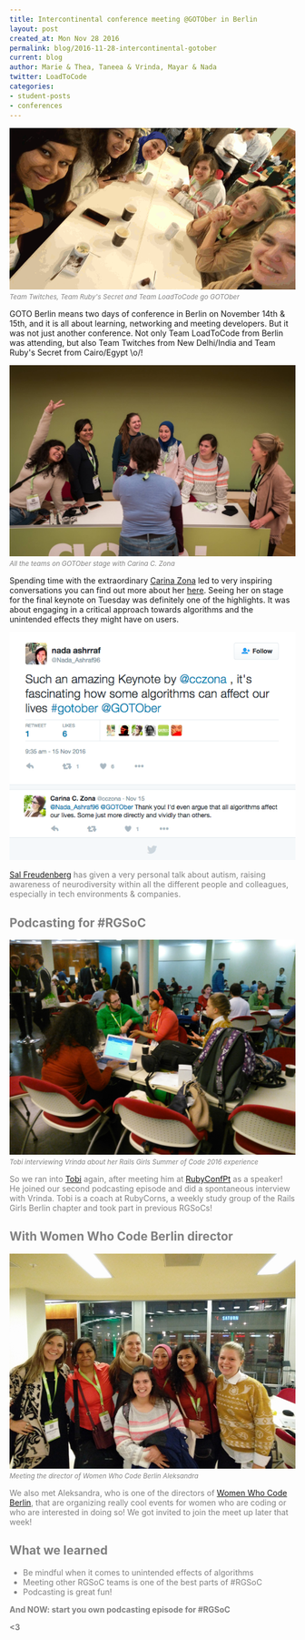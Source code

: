 ```yaml
---
title: Intercontinental conference meeting @GOTOber in Berlin
layout: post
created_at: Mon Nov 28 2016
permalink: blog/2016-11-28-intercontinental-gotober
current: blog
author: Marie & Thea, Taneea & Vrinda, Mayar & Nada
twitter: LoadToCode
categories:
- student-posts
- conferences
---
```

![RGSoC goes GOTOber](/img/blog/2016/20161128-GOTOber_1.gif)<font color="grey"><small><i>Team Twitches, Team Ruby's Secret and Team LoadToCode go GOTOber</i></small></font>

GOTO Berlin means two days of conference in Berlin on November 14th & 15th, and it is all about learning, networking and meeting developers. But it was not just another conference. Not only Team LoadToCode from Berlin was attending, but also
Team Twitches from New Delhi/India and Team Ruby's Secret from Cairo/Egypt \o/!

![The 3 Teams meeting keynote speaker Carina Zona](/img/blog/2016/20161128-GOTOber_2.jpg)<font color="grey"><small><i>All the teams on GOTOber stage with Carina C. Zona</i></small></font>

Spending time with the extraordinary [Carina Zona](https://twitter.com/cczona) led to very inspiring conversations you can find out more about her [here](https://gotocon.com/berlin-2016/speaker/Carina+C.+Zona). Seeing her on stage for the final keynote on Tuesday was definitely one of the highlights. It was about engaging in a critical approach towards algorithms and the unintended effects they might have on users.

![Nada shared her thoughts on the talk in a tweet](/img/blog/2016/20161128-GOTOber_5.jpg)<font color="grey">

[Sal Freudenberg](https://gotocon.com/berlin-2016/speaker/Sallyann+Freudenberg) has given a very personal talk about autism, raising awareness of neurodiversity within all the different people and colleagues, especially in tech environments & companies.

## <span class="color-red">Podcasting for #RGSoC</span>

![Tobi interviewing Vrinda](/img/blog/2016/20161128-GOTOber_3.jpg)<font color="grey"><small><i>Tobi interviewing Vrinda about her Rails Girls Summer of Code 2016 experience</i></small></font>

So we ran into [Tobi](https://twitter.com/pragtob) again, after meeting him at [RubyConfPt](/blog/2016-11-08-RubyConfPt) as a speaker! He joined our second podcasting episode and did a spontaneous interview with Vrinda. Tobi is a coach at RubyCorns, a weekly study group of the Rails Girls Berlin chapter and took part in previous RGSoCs!

## <span class="color-red">With Women Who Code Berlin director</span>
![Meeting the director of Women Who Code Berlin](/img/blog/2016/20161128-GOTOber_4.jpg)<font color="grey"><small><i>Meeting the director of Women Who Code Berlin Aleksandra</i></small></font>

We also met Aleksandra, who is one of the directors of [Women Who Code Berlin](https://twitter/com/wwcodeberlin), that are organizing really cool events for women who are coding or who are interested in doing so! We got invited to join the meet up later that week!

## <span class="color-red">What we learned</span>

* Be mindful when it comes to unintended effects of algorithms
* Meeting other RGSoC teams is one of the best parts of #RGSoC
* Podcasting is great fun!

**And NOW: start you own podcasting episode for #RGSoC**

**<3**
